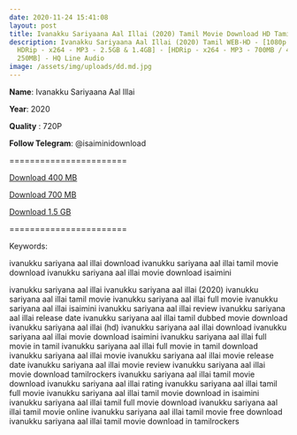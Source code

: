 ```yaml
---
date: 2020-11-24 15:41:08
layout: post
title: Ivanakku Sariyaana Aal Illai (2020) Tamil Movie Download HD Tamilrockers
description: Ivanakku Sariyaana Aal Illai (2020) Tamil WEB-HD - [1080p & 720p
  HDRip - x264 - MP3 - 2.5GB & 1.4GB] - [HDRip - x264 - MP3 - 700MB / 400MB /
  250MB] - HQ Line Audio
image: /assets/img/uploads/dd.md.jpg
---
```

**Name**: Ivanakku Sariyaana Aal Illai

**Year**: 2020

**Quality** : 720P

**Follow Telegram**: @isaiminidownload

\=======================

[Download 400 MB](https://drive.softpedia.workers.dev/Ivanakku%2520Sariyaana%2520Aal%2520Illai/(%2520Telegram%2520%40isaiminidownload%2520)%2520-%2520Ivanakku%2520Sariyaana%2520Aal%2520Illai%2520(2020)%2520%5BTamil%2520-%2520HDRip%2520-%2520x264%2520-%2520MP3%2520-%2520400MB%2520-%2520HQ%2520Line%2520Audio%5D.mkv?rootId=0AJtZkTkXLBuYUk9PVA)

[Download 700 MB](https://drive.softpedia.workers.dev/Ivanakku%2520Sariyaana%2520Aal%2520Illai/(%2520Telegram%2520%40isaiminidownload%2520)%2520-%2520Ivanakku%2520Sariyaana%2520Aal%2520Illai%2520(2020)%2520%5BTamil%2520-%2520HDRip%2520-%2520x264%2520-%2520MP3%2520-%2520700MB%2520-%2520HQ%2520Line%2520Audio%5D.mkv?rootId=0AJtZkTkXLBuYUk9PVA)

[](https://drive.softpedia.workers.dev/Ivanakku%2520Sariyaana%2520Aal%2520Illai/(%2520Telegram%2520%40isaiminidownload%2520)%2520-%2520Ivanakku%2520Sariyaana%2520Aal%2520Illai%2520(2020)%2520%5BTamil%2520-%2520HDRip%2520-%2520x264%2520-%2520MP3%2520-%2520700MB%2520-%2520HQ%2520Line%2520Audio%5D.mkv?rootId=0AJtZkTkXLBuYUk9PVA)[Download 1.5 GB](https://drive.softpedia.workers.dev/Ivanakku%2520Sariyaana%2520Aal%2520Illai/(%2520Telegram%2520%40isaiminidownload%2520)%2520-%2520Ivanakku%2520Sariyaana%2520Aal%2520Illai%2520(2020)%2520%5BTamil%2520-%2520720p%2520HDRip%2520-%2520x264%2520-%2520MP3%2520-%25201.4GB%2520-%2520HQ%2520Line%2520Audio%5D.mkv?rootId=0AJtZkTkXLBuYUk9PVA)

[](https://drive.softpedia.workers.dev/Ivanakku%2520Sariyaana%2520Aal%2520Illai/(%2520Telegram%2520%40isaiminidownload%2520)%2520-%2520Ivanakku%2520Sariyaana%2520Aal%2520Illai%2520(2020)%2520%5BTamil%2520-%2520720p%2520HDRip%2520-%2520x264%2520-%2520MP3%2520-%25201.4GB%2520-%2520HQ%2520Line%2520Audio%5D.mkv?rootId=0AJtZkTkXLBuYUk9PVA)=======================



Keywords:

ivanukku sariyana aal illai download
ivanukku sariyana aal illai tamil movie download
ivanukku sariyana aal illai movie download isaimini

ivanukku sariyana aal illai
ivanukku sariyana aal illai (2020)
ivanukku sariyana aal illai tamil movie
ivanukku sariyana aal illai full movie
ivanukku sariyana aal illai isaimini
ivanukku sariyana aal illai review
ivanukku sariyana aal illai release date
ivanukku sariyana aal illai tamil dubbed movie download
ivanukku sariyana aal illai (hd)
ivanukku sariyana aal illai download
ivanukku sariyana aal illai movie download isaimini
ivanukku sariyana aal illai full movie in tamil
ivanukku sariyana aal illai full movie in tamil download
ivanukku sariyana aal illai movie
ivanukku sariyana aal illai movie release date
ivanukku sariyana aal illai movie review
ivanukku sariyana aal illai movie download tamilrockers
ivanukku sariyana aal illai tamil movie download
ivanukku sariyana aal illai rating
ivanukku sariyana aal illai tamil full movie
ivanukku sariyana aal illai tamil movie download in isaimini
ivanukku sariyana aal illai tamil full movie download
ivanukku sariyana aal illai tamil movie online
ivanukku sariyana aal illai tamil movie free download
ivanukku sariyana aal illai tamil movie download in tamilrockers